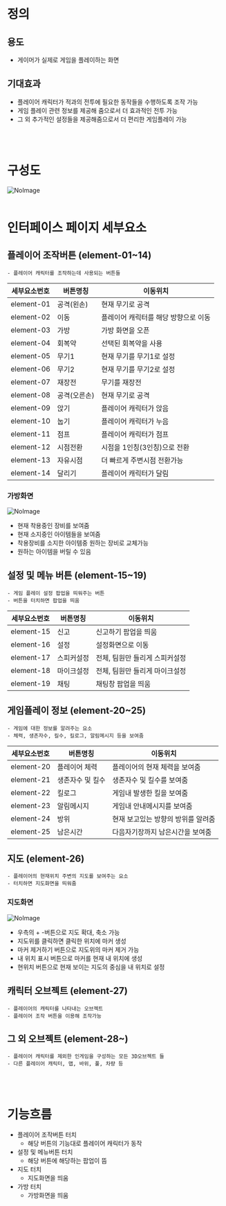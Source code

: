 # 정의
  ## 용도
  - 게이머가 실제로 게임을 플레이하는 화면
  
  ## 기대효과
  - 플레이어 캐릭터가 적과의 전투에 필요한 동작들을 수행하도록 조작 가능
  - 게임 플레이 관련 정보를 제공해 줌으로서 더 효과적인 전투 가능
  - 그 외 추가적인 설정들을 제공해줌으로서 더 편리한 게임플레이 가능
<br>
<br>

# 구성도
![NoImage](./Resource/view02.jpg)
<br>
<br>

# 인터페이스 페이지 세부요소
  ## 플레이어 조작버튼 (element-01~14)
    - 플레이어 캐릭터를 조작하는데 사용되는 버튼들

  세부요소번호 | 버튼명칭 | 이동위치
  -------|------|------
  element-01 | 공격(왼손) | 현재 무기로 공격
  element-02 | 이동 | 플레이어 캐릭터를 해당 방향으로 이동
  element-03 | 가방 | 가방 화면을 오픈
  element-04 | 회복약 | 선택된 회복약을 사용
  element-05 | 무기1 | 현재 무기를 무기1로 설정
  element-06 | 무기2 | 현재 무기를 무기2로 설정
  element-07 | 재장전 | 무기를 재장전
  element-08 | 공격(오른손) | 현재 무기로 공격
  element-09 | 앉기 | 플레이어 캐릭터가 앉음
  element-10 | 눕기 | 플레이어 캐릭터가 누음
  element-11 | 점프 | 플레이어 캐릭터가 점프
  element-12 | 시점전환 | 시점을 1인칭(3인칭)으로 전환
  element-13 | 자유시점 | 더 빠르게 주변시점 전환가능
  element-14 | 달리기 | 플레이어 캐릭터가 달림

  ### 가방화면
  ![NoImage](./Resource/view02_1.jpg)
  - 현재 착용중인 장비를 보여줌
  - 현재 소지중인 아이템들을 보여줌
  - 착용장비를 소지한 아이템중 원하는 장비로 교체가능
  - 원하는 아이템을 버릴 수 있음

  ## 설정 및 메뉴 버튼 (element-15~19)
    - 게임 플레이 설정 팝업을 띄워주는 버튼
    - 버튼을 터치하면 팝업을 띄움
  세부요소번호 | 버튼명칭 | 이동위치
  -------|------|------
  element-15 | 신고 | 신고하기 팝업을 띄움
  element-16 | 설정 | 설정화면으로 이동
  element-17 | 스피커설정 | 전체, 팀원만 들리게 스피커설정
  element-18 | 마이크설정 | 전체, 팀원만 들리게 마이크설정
  element-19 | 채팅 | 채팅창 팝업을 띄움

  ## 게임플레이 정보 (element-20~25)
    - 게임에 대한 정보를 알려주는 요소
    - 체력, 생존자수, 킬수, 킬로그, 알림메시지 등을 보여줌
  세부요소번호 | 버튼명칭 | 이동위치
  -------|------|------
  element-20 | 플레이어 체력 | 플레이어의 현재 체력을 보여줌
  element-21 | 생존자수 및 킬수 | 생존자수 및 킬수를 보여줌
  element-22 | 킬로그 | 게임내 발생한 킬을 보여줌
  element-23 | 알림메시지 | 게임내 안내메시지를 보여줌
  element-24 | 방위 | 현재 보고있는 방향의 방위를 알려줌
  element-25 | 남은시간 | 다음자기장까지 남은시간을 보여줌
  ## 지도 (element-26)
    - 플레이어의 현재위치 주변의 지도를 보여주는 요소
    - 터치하면 지도화면을 띄워줌 
  ### 지도화면
  ![NoImage](./Resource/view02_2.jpg)
  - 우측의 + -버튼으로 지도 확대, 축소 가능
  - 지도위를 클릭하면 클릭한 위치에 마커 생성
  - 마커 제거하기 버튼으로 지도위의 마커 제거 가능
  - 내 위치 표시 버튼으로 마커를 현재 내 위치에 생성
  - 현위치 버튼으로 현재 보이는 지도의 중심을 내 위치로 설정




  ## 캐릭터 오브젝트 (element-27)
    - 플레이어의 캐릭터를 나타내는 오브젝트
    - 플레이어 조작 버튼을 이용해 조작가능
  ## 그 외 오브젝트 (element-28~)
    - 플레이어 캐릭터를 제외한 인게임을 구성하는 모든 3D오브젝트 들
    - 다른 플레이어 캐릭터, 맵, 바위, 풀, 차량 등

<br>
<br>


# 기능흐름
  - 플레이어 조작버튼 터치
    - 해당 버튼의 기능대로 플레이어 캐릭터가 동작
  - 설정 및 메뉴버튼 터치
    - 해당 버튼에 해당하는 팝업이 뜸
  - 지도 터치
    - 지도화면을 띄움
  - 가방 터치
    - 가방화면을 띄움